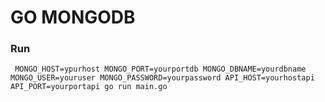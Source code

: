 # GO MONGODB

### Run

```shell
 MONGO_HOST=ypurhost MONGO_PORT=yourportdb MONGO_DBNAME=yourdbname MONGO_USER=youruser MONGO_PASSWORD=yourpassword API_HOST=yourhostapi API_PORT=yourportapi go run main.go
```
